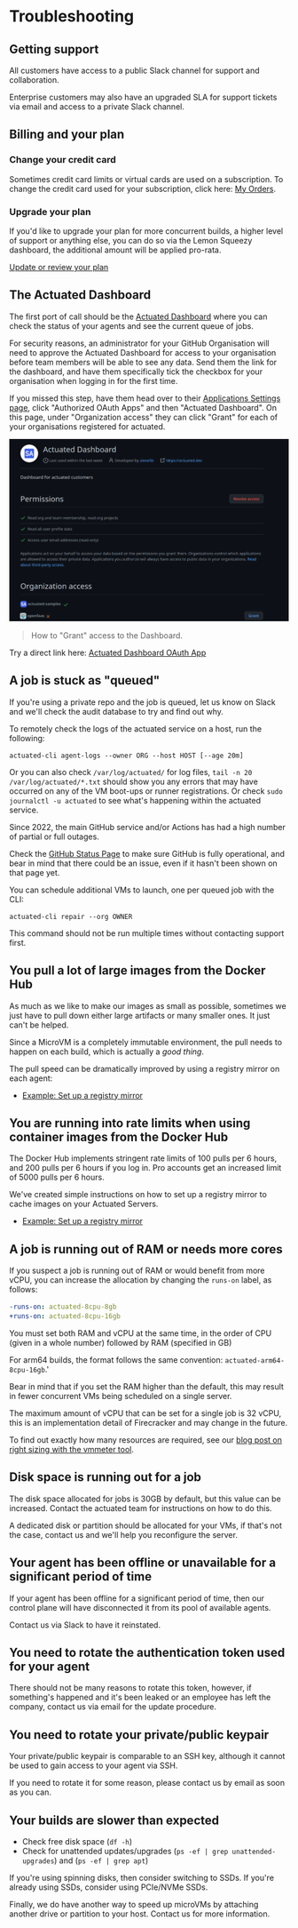# Troubleshooting

## Getting support

All customers have access to a public Slack channel for support and collaboration.

Enterprise customers may also have an upgraded SLA for support tickets via email and access to a private Slack channel.

## Billing and your plan

### Change your credit card

Sometimes credit card limits or virtual cards are used on a subscription. To change the credit card used for your subscription, click here: [My Orders](https://app.lemonsqueezy.com/my-orders).

### Upgrade your plan

If you'd like to upgrade your plan for more concurrent builds, a higher level of support or anything else, you can do so via the Lemon Squeezy dashboard, the additional amount will be applied pro-rata.

[Update or review your plan](https://openfaas.lemonsqueezy.com/billing)

## The Actuated Dashboard

The first port of call should be the [Actuated Dashboard](https://dashboard.actuated.dev) where you can check the status of your agents and see the current queue of jobs.

For security reasons, an administrator for your GitHub Organisation will need to approve the Actuated Dashboard for access to your organisation before team members will be able to see any data. Send them the link for the dashboard, and have them specifically tick the checkbox for your organisation when logging in for the first time.

If you missed this step, have them head over to their [Applications Settings page](https://github.com/settings/apps/authorizations), click "Authorized OAuth Apps" and then "Actuated Dashboard". On this page, under "Organization access" they can click "Grant" for each of your organisations registered for actuated.

![OAuth Access Page](/images/oauth-dashboard-access.png)
> How to "Grant" access to the Dashboard.

Try a direct link here: [Actuated Dashboard OAuth App](https://github.com/settings/connections/applications/8c5dc5d9750ff2a8396a)

## A job is stuck as "queued"

If you're using a private repo and the job is queued, let us know on Slack and we'll check the audit database to try and find out why.

To remotely check the logs of the actuated service on a host, run the following:

```
actuated-cli agent-logs --owner ORG --host HOST [--age 20m]
```

Or you can also check `/var/log/actuated/` for log files, `tail -n 20 /var/log/actuated/*.txt` should show you any errors that may have occurred on any of the VM boot-ups or runner registrations. Or check `sudo journalctl -u actuated` to see what's happening within the actuated service.

Since 2022, the main GitHub service and/or Actions has had a high number of partial or full outages.

Check the [GitHub Status Page](https://www.githubstatus.com/) to make sure GitHub is fully operational, and bear in mind that there could be an issue, even if it hasn't been shown on that page yet.

You can schedule additional VMs to launch, one per queued job with the CLI:

```
actuated-cli repair --org OWNER
```

This command should not be run multiple times without contacting support first.

## You pull a lot of large images from the Docker Hub

As much as we like to make our images as small as possible, sometimes we just have to pull down either large artifacts or many smaller ones. It just can't be helped.

Since a MicroVM is a completely immutable environment, the pull needs to happen on each build, which is actually a *good thing*.

The pull speed can be dramatically improved by using a registry mirror on each agent:

* [Example: Set up a registry mirror](/tasks/registry-mirror)

## You are running into rate limits when using container images from the Docker Hub

The Docker Hub implements stringent rate limits of 100 pulls per 6 hours, and 200 pulls per 6 hours if you log in. Pro accounts get an increased limit of 5000 pulls per 6 hours.

We've created simple instructions on how to set up a registry mirror to cache images on your Actuated Servers.

* [Example: Set up a registry mirror](/tasks/registry-mirror)

## A job is running out of RAM or needs more cores

If you suspect a job is running out of RAM or would benefit from more vCPU, you can increase the allocation by changing the `runs-on` label, as follows:

```yaml
-runs-on: actuated-8cpu-8gb
+runs-on: actuated-8cpu-16gb
```

You must set both RAM and vCPU at the same time, in the order of CPU (given in a whole number) followed by RAM (specified in GB)

For arm64 builds, the format follows the same convention: `actuated-arm64-8cpu-16gb`.'

Bear in mind that if you set the RAM higher than the default, this may result in fewer concurrent VMs being scheduled on a single server.

The maximum amount of vCPU that can be set for a single job is 32 vCPU, this is an implementation detail of Firecracker and may change in the future.

To find out exactly how many resources are required, see our [blog post on right sizing with the vmmeter tool](https://actuated.dev/blog/right-sizing-vms-github-actions).

## Disk space is running out for a job

The disk space allocated for jobs is 30GB by default, but this value can be increased. Contact the actuated team for instructions on how to do this.

A dedicated disk or partition should be allocated for your VMs, if that's not the case, contact us and we'll help you reconfigure the server.

## Your agent has been offline or unavailable for a significant period of time

If your agent has been offline for a significant period of time, then our control plane will have disconnected it from its pool of available agents.

Contact us via Slack to have it reinstated.

## You need to rotate the authentication token used for your agent

There should not be many reasons to rotate this token, however, if something's happened and it's been leaked or an employee has left the company, contact us via email for the update procedure.

## You need to rotate your private/public keypair

Your private/public keypair is comparable to an SSH key, although it cannot be used to gain access to your agent via SSH.

If you need to rotate it for some reason, please contact us by email as soon as you can.

## Your builds are slower than expected

* Check free disk space (`df -h`)
* Check for unattended updates/upgrades (`ps -ef | grep unattended-upgrades`) and (`ps -ef | grep apt`)

If you're using spinning disks, then consider switching to SSDs. If you're already using SSDs, consider using PCIe/NVMe SSDs.

Finally, we do have another way to speed up microVMs by attaching another drive or partition to your host. Contact us for more information.
